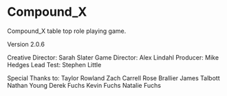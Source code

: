 # Compound_X
Compound_X table top role playing game.

Version 2.0.6

Creative Director:      Sarah Slater
Game Director:          Alex Lindahl
Producer:               Mike Hedges
Lead Test:              Stephen Little

Special Thanks to:
Taylor Rowland
Zach Carrell
Rose Brallier
James Talbott
Nathan Young
Derek Fuchs
Kevin Fuchs
Natalie Fuchs

